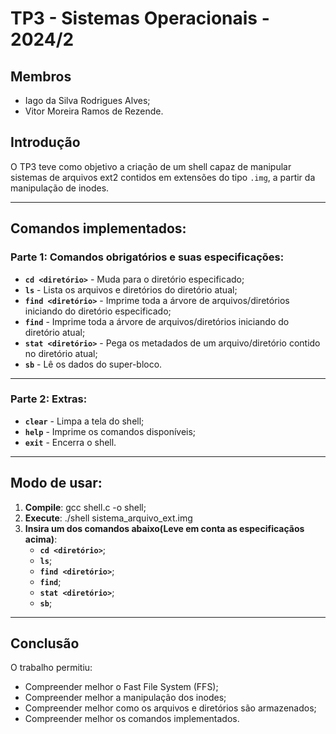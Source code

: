 # TP3 - Sistemas Operacionais - 2024/2 

## Membros

- Iago da Silva Rodrigues Alves;
- Vitor Moreira Ramos de Rezende.

## Introdução
O TP3 teve como objetivo a criação de um shell capaz de manipular sistemas de arquivos ext2 contidos em extensões do tipo `.img`, a partir da manipulação de inodes.

---

## Comandos implementados:

### Parte 1: Comandos obrigatórios e suas especificações:
- **`cd <diretório>`** - Muda para o diretório especificado;
- **`ls`** - Lista os arquivos e diretórios do diretório atual;
- **`find <diretório>`** - Imprime toda a árvore de arquivos/diretórios iniciando do diretório especificado;
- **`find`** - Imprime toda a árvore de arquivos/diretórios iniciando do diretório atual;
- **`stat <diretório>`** - Pega os metadados de um arquivo/diretório contido no diretório atual;
- **`sb`** - Lê os dados do super-bloco.
---
### Parte 2: Extras:

- **`clear`** - Limpa a tela do shell;
- **`help`** - Imprime os comandos disponíveis;
- **`exit`** - Encerra o shell.
  
---

## Modo de usar:

1. **Compile**: gcc shell.c -o shell;
2. **Execute**: ./shell sistema_arquivo_ext.img
3. **Insira um dos comandos abaixo(Leve em conta as especificaçãos acima)**:
    - **`cd <diretório>`**;
    - **`ls`**;
    - **`find <diretório>`**;
    - **`find`**;
    - **`stat <diretório>`**;
    - **`sb`**;

---

## Conclusão
O trabalho permitiu:
- Compreender melhor o Fast File System (FFS);
- Compreender melhor a manipulação dos inodes;
- Compreender melhor como os arquivos e diretórios são armazenados;
- Compreender melhor os comandos implementados.
